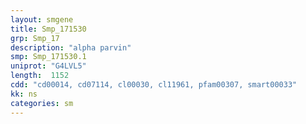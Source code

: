 ```yaml
---
layout: smgene
title: Smp_171530
grp: Smp_17
description: "alpha parvin"
smp: Smp_171530.1
uniprot: "G4LVL5"
length:  1152
cdd: "cd00014, cd07114, cl00030, cl11961, pfam00307, smart00033"
kk: ns
categories: sm
---
```

